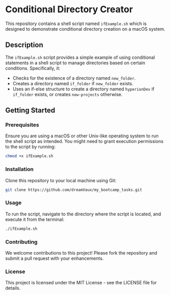 # Conditional Directory Creator

This repository contains a shell script named `ifExample.sh` which is designed to demonstrate conditional directory creation on a macOS system.

## Description

The `ifExample.sh` script provides a simple example of using conditional statements in a shell script to manage directories based on certain conditions. Specifically, it:
- Checks for the existence of a directory named `new_folder`.
- Creates a directory named `if_folder` if `new_folder` exists.
- Uses an if-else structure to create a directory named `hyperionDev` if `if_folder` exists, or creates `new-projects` otherwise.

## Getting Started

### Prerequisites

Ensure you are using a macOS or other Unix-like operating system to run the shell script as intended. You might need to grant execution permissions to the script by running:

```bash
chmod +x ifExample.sh
```

### Installation

Clone this repository to your local machine using Git:

```bash
git clone https://github.com/dreamVaux/my_bootcamp_tasks.git
```

### Usage

To run the script, navigate to the directory where the script is located, and execute it from the terminal:
```bash
./ifExample.sh
```

### Contributing

We welcome contributions to this project! Please fork the repository and submit a pull request with your enhancements.

### License

This project is licensed under the MIT License - see the LICENSE file for details.